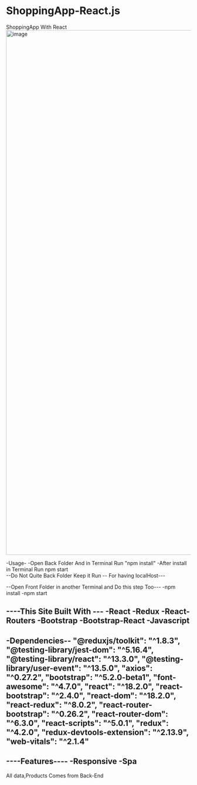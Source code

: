 # ShoppingApp-React.js
ShoppingApp With React
<img width="1432" alt="image" src="https://user-images.githubusercontent.com/91964493/185085901-b6e42f03-e0af-4010-9d92-25b9f2194b8f.png">


-Usage-
-Open Back Folder And in Terminal Run "npm install" 
-After install in Terminal  Run npm start  
--Do Not Quite Back Folder Keep it Run -- For having localHost---

--Open Front Folder in another Terminal and Do this step Too--- 
-npm install
-npm start

----This Site Built With ---
-React 
-Redux
-React-Routers 
-Bootstrap
-Bootstrap-React
-Javascript
------------

-Dependencies--
   "@reduxjs/toolkit": "^1.8.3",
   "@testing-library/jest-dom": "^5.16.4",
   "@testing-library/react": "^13.3.0",
   "@testing-library/user-event": "^13.5.0",
   "axios": "^0.27.2",
   "bootstrap": "^5.2.0-beta1",
   "font-awesome": "^4.7.0",
   "react": "^18.2.0",
   "react-bootstrap": "^2.4.0",
   "react-dom": "^18.2.0",
   "react-redux": "^8.0.2",
   "react-router-bootstrap": "^0.26.2",
   "react-router-dom": "^6.3.0",
   "react-scripts": "^5.0.1",
   "redux": "^4.2.0",
   "redux-devtools-extension": "^2.13.9",
   "web-vitals": "^2.1.4"
-----
----Features----
-Responsive 
-Spa
-----------

All data,Products Comes from Back-End
